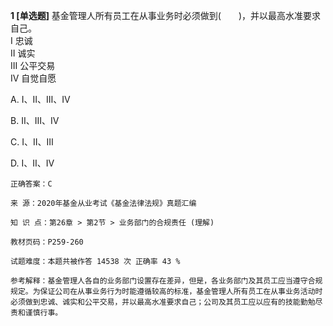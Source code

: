 **1 [单选题]** 基金管理人所有员工在从事业务时必须做到(&emsp;&emsp;)，并以最高水准要求自己。<br />
I 忠诚<br />
II 诚实<br />
III 公平交易<br />
IV 自觉自愿

A. Ⅰ、Ⅱ、Ⅲ、Ⅳ

B. Ⅱ、Ⅲ、Ⅳ

C. Ⅰ、Ⅱ、Ⅲ

D. Ⅰ、Ⅱ、Ⅳ

```
正确答案：C

来 源：2020年基金从业考试《基金法律法规》真题汇编

知 识 点：第26章 > 第2节 > 业务部门的合规责任 (理解)

教材页码：P259-260

试题难度：本题共被作答 14538 次 正确率 43 %

参考解释：基金管理人各自的业务部门设置存在差异，但是，各业务部门及其员工应当遵守合规规定。为保证公司在从事业务行为时能遵循较高的标准，基金管理人所有员工在从事业务活动时必须做到忠诚、诚实和公平交易，并以最高水准要求自己；公司及其员工应以应有的技能勤勉尽责和谨慎行事。
```

